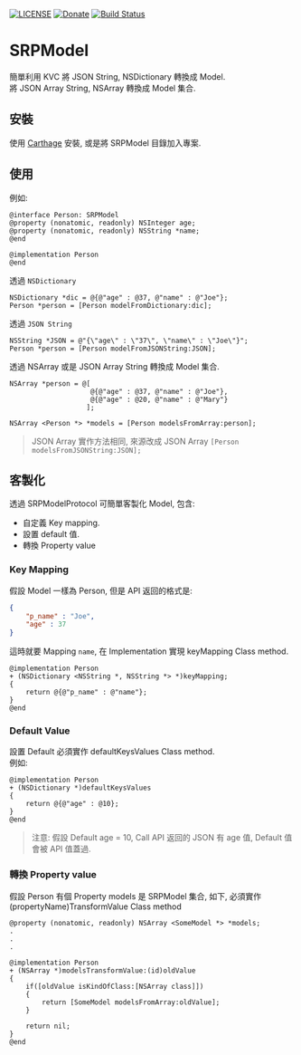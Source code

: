 [![LICENSE](https://img.shields.io/badge/License-MIT-green.svg?style=flat-square)](LICENSE)
[![Donate](https://img.shields.io/badge/Donate-PayPal-yellow.svg?style=flat-square)](https://www.paypal.com/cgi-bin/webscr?cmd=_s-xclick&hosted_button_id=LC58N7VZUST5N)
[![Build Status](https://travis-ci.org/shinrenpan/SRPModel.svg?branch=master)](https://travis-ci.org/shinrenpan/SRPModel)

# SRPModel #
簡單利用 KVC 將 JSON String, NSDictionary 轉換成 Model.  
將 JSON Array String, NSArray 轉換成 Model 集合.



## 安裝 ##
使用 [Carthage] 安裝, 或是將 SRPModel 目錄加入專案.

[Carthage]: https://github.com/Carthage/Carthage


## 使用 ##
例如:

```objc
@interface Person: SRPModel
@property (nonatomic, readonly) NSInteger age;
@property (nonatomic, readonly) NSString *name;
@end

@implementation Person
@end
```

透過 `NSDictionary`

```objc
NSDictionary *dic = @{@"age" : @37, @"name" : @"Joe"};
Person *person = [Person modelFromDictionary:dic];

```

透過 `JSON String`

```objc
NSString *JSON = @"{\"age\" : \"37\", \"name\" : \"Joe\"}";
Person *person = [Person modelFromJSONString:JSON];
```

透過 NSArray 或是 JSON Array String 轉換成 Model 集合.

```objc
NSArray *person = @[
                    @{@"age" : @37, @"name" : @"Joe"},
                    @{@"age" : @20, @"name" : @"Mary"}
                   ];

NSArray <Person *> *models = [Person modelsFromArray:person];
```

> JSON Array 實作方法相同, 來源改成 JSON Array `[Person modelsFromJSONString:JSON];`


## 客製化 ##
透過 SRPModelProtocol 可簡單客製化 Model, 包含:

- 自定義 Key mapping.
- 設置 default 值.
- 轉換 Property value



### Key Mapping
假設 Model 一樣為 Person, 但是 API 返回的格式是:

```json
{
	"p_name" : "Joe",
	"age" : 37
}
```

這時就要 Mapping `name`, 在 Implementation 實現 keyMapping Class method.

```objc
@implementation Person
+ (NSDictionary <NSString *, NSString *> *)keyMapping;
{
	return @{@"p_name" : @"name"};
}
@end
```


### Default Value ##
設置 Default 必須實作 defaultKeysValues Class method.  
例如:

```objc
@implementation Person
+ (NSDictionary *)defaultKeysValues
{
    return @{@"age" : @10};
}
@end
```

> 注意: 假設 Default age = 10, Call API 返回的 JSON 有 age 值, Default 值會被 API 值蓋過.



### 轉換 Property value
假設 Person 有個 Property models 是 SRPModel 集合, 如下, 必須實作 (propertyName)TransformValue Class method

```objc
@property (nonatomic, readonly) NSArray <SomeModel *> *models;
.
.
.

@implementation Person
+ (NSArray *)modelsTransformValue:(id)oldValue
{
	if([oldValue isKindOfClass:[NSArray class]])
	{
		return [SomeModel modelsFromArray:oldValue];
	}
	
	return nil;
}
@end
```

